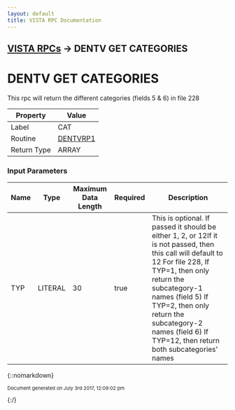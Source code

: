 ```yaml
---
layout: default
title: VISTA RPC Documentation
---
```


## [VISTA RPCs](TableOfContents) &#8594; DENTV GET CATEGORIES
# DENTV GET CATEGORIES

This rpc will return the different categories (fields 5 & 6) in file 228

Property | Value
--- | ---
Label | CAT
Routine | [DENTVRP1](http://code.osehra.org/dox/Routine_DENTVRP1_source.html)
Return Type | ARRAY


### Input Parameters

Name | Type | Maximum Data Length | Required | Description
--- | --- | --- | --- | ---
TYP | LITERAL | 30 | true | This is optional.  If passed it should be either 1, 2, or 12If it is not passed, then this call will default to 12 For file 228,  If TYP&#x3D;1, then only return the subcategory-1 names (field 5)  If TYP&#x3D;2, then only return the subcategory-2 names (field 6)  If TYP&#x3D;12, then return both subcategories&#x27; names



{::nomarkdown} <br/><p style="font-size: 11px">Document generated on July 3rd 2017, 12:09:02 pm</p>{:/}
